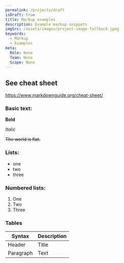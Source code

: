 ```yaml
---
permalink: /projects/draft
isDraft: true
title: Markup examples
description: Example markup snippets
imgSrc: /assets/images/project-image-fallback.jpeg
keywords:
  - Markup
  - Examples
meta:
  Role: None
  Team: None
  Scope: None
---
```


## See cheat sheet

https://www.markdownguide.org/cheat-sheet/

### Basic text:

**Bold**

_Italic_

~~The world is flat.~~

### Lists:

- one
- two
- three

### Numbered lists:

1. One
1. Two
1. Three

### Tables

| Syntax    | Description |
| --------- | ----------- |
| Header    | Title       |
| Paragraph | Text        |
